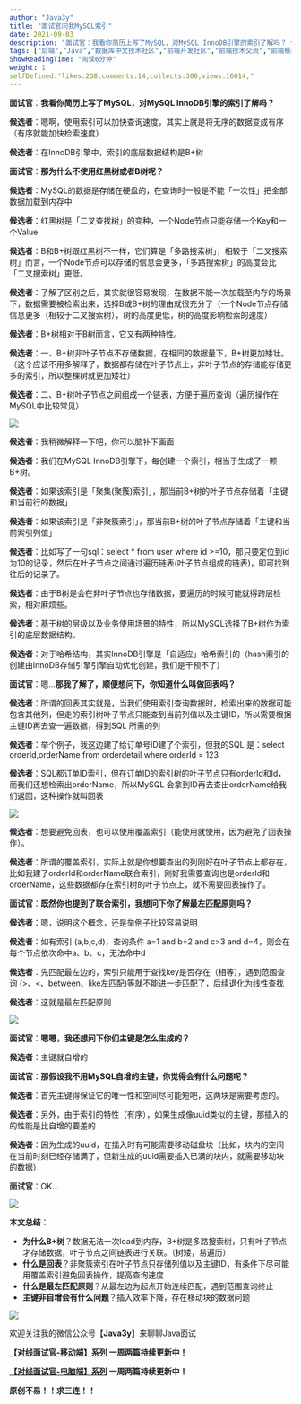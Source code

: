 ```yaml
---
author: "Java3y"
title: "面试官问我MySQL索引"
date: 2021-09-03
description: "面试官：我看你简历上写了MySQL，对MySQL InnoDB引擎的索引了解吗？ 候选者：嗯啊，使用索引可以加快查询速度，其实上就是将无序的数据变成有序（有序就能加快检索速度） 候选者：在InnoDB"
tags: ["后端","Java","数据库中文技术社区","前端开发社区","前端技术交流","前端框架教程","JavaScript 学习资源","CSS 技巧与最佳实践","HTML5 最新动态","前端工程师职业发展","开源前端项目","前端技术趋势"]
ShowReadingTime: "阅读6分钟"
weight: 1
selfDefined:"likes:238,comments:14,collects:306,views:16014,"
---
```

**面试官**：**我看你简历上写了MySQL，对MySQL InnoDB引擎的索引了解吗？**

**候选者**：嗯啊，使用索引可以加快查询速度，其实上就是将无序的数据变成有序（有序就能加快检索速度）

**候选者**：在InnoDB引擎中，索引的底层数据结构是B+树

**面试官**：**那为什么不使用红黑树或者B树呢？**

**候选者**：MySQL的数据是存储在硬盘的，在查询时一般是不能「一次性」把全部数据加载到内存中

**候选者**：红黑树是「二叉查找树」的变种，一个Node节点只能存储一个Key和一个Value

**候选者**：B和B+树跟红黑树不一样，它们算是「多路搜索树」，相较于「二叉搜索树」而言，一个Node节点可以存储的信息会更多，「多路搜索树」的高度会比「二叉搜索树」更低。

**候选者**：了解了区别之后，其实就很容易发现，在数据不能一次加载至内存的场景下，数据需要被检索出来，选择B或B+树的理由就很充分了（一个Node节点存储信息更多（相较于二叉搜索树），树的高度更低，树的高度影响检索的速度）

**候选者**：B+树相对于B树而言，它又有两种特性。

**候选者**：一、B+树非叶子节点不存储数据，在相同的数据量下，B+树更加矮壮。（这个应该不用多解释了，数据都存储在叶子节点上，非叶子节点的存储能存储更多的索引，所以整棵树就更加矮壮）

**候选者**：二、B+树叶子节点之间组成一个链表，方便于遍历查询（遍历操作在MySQL中比较常见）

![](/images/jueJin/3e0613c43a29714.png)

**候选者**：我稍微解释一下吧，你可以脑补下画面

**候选者**：我们在MySQL InnoDB引擎下，每创建一个索引，相当于生成了一颗B+树。

**候选者**：如果该索引是「聚集(聚簇)索引」，那当前B+树的叶子节点存储着「主键和当前行的数据」

**候选者**：如果该索引是「非聚簇索引」，那当前B+树的叶子节点存储着「主键和当前索引列值」

**候选者**：比如写了一句sql：select \* from user where id >=10，那只要定位到id为10的记录，然后在叶子节点之间通过遍历链表(叶子节点组成的链表)，即可找到往后的记录了。

**候选者**：由于B树是会在非叶子节点也存储数据，要遍历的时候可能就得跨层检索，相对麻烦些。

**候选者**：基于树的层级以及业务使用场景的特性，所以MySQL选择了B+树作为索引的底层数据结构。

**候选者**：对于哈希结构，其实InnoDB引擎是「自适应」哈希索引的（hash索引的创建由InnoDB存储引擎引擎自动优化创建，我们是干预不了）

**面试官**：嗯...**那我了解了，顺便想问下，你知道什么叫做回表吗？**

**候选者**：所谓的回表其实就是，当我们使用索引查询数据时，检索出来的数据可能包含其他列，但走的索引树叶子节点只能查到当前列值以及主键ID，所以需要根据主键ID再去查一遍数据，得到SQL 所需的列

**候选者**：举个例子，我这边建了给订单号ID建了个索引，但我的SQL 是：select orderId,orderName from orderdetail where orderId = 123

**候选者**：SQL都订单ID索引，但在订单ID的索引树的叶子节点只有orderId和Id，而我们还想检索出orderName，所以MySQL 会拿到ID再去查出orderName给我们返回，这种操作就叫回表

![](/images/jueJin/326ed06fabf31fd.png)

**候选者**：想要避免回表，也可以使用覆盖索引（能使用就使用，因为避免了回表操作）。

**候选者**：所谓的覆盖索引，实际上就是你想要查出的列刚好在叶子节点上都存在，比如我建了orderId和orderName联合索引，刚好我需要查询也是orderId和orderName，这些数据都存在索引树的叶子节点上，就不需要回表操作了。

**面试官**：**既然你也提到了联合索引，我想问下你了解最左匹配原则吗？**

**候选者**：嗯，说明这个概念，还是举例子比较容易说明

**候选者**：如有索引 (a,b,c,d)，查询条件 a=1 and b=2 and c>3 and d=4，则会在每个节点依次命中a、b、c，无法命中d

**候选者**：先匹配最左边的，索引只能用于查找key是否存在（相等），遇到范围查询 (>、<、between、like左匹配)等就不能进一步匹配了，后续退化为线性查找

**候选者**：这就是最左匹配原则

![](/images/jueJin/29c0a58b97c20f3.png)

**面试官**：**嗯嗯，我还想问下你们主键是怎么生成的？**

**候选者**：主键就自增的

**面试官**：**那假设我不用MySQL自增的主键，你觉得会有什么问题呢？**

**候选者**：首先主键得保证它的唯一性和空间尽可能短吧，这两块是需要考虑的。

**候选者**：另外，由于索引的特性（有序），如果生成像uuid类似的主键，那插入的的性能是比自增的要差的

**候选者**：因为生成的uuid，在插入时有可能需要移动磁盘块（比如，块内的空间在当前时刻已经存储满了，但新生成的uuid需要插入已满的块内，就需要移动块的数据）

**面试官**：OK...

![](/images/jueJin/10bc4d2d050c4ba.png)

**本文总结**：

*   **为什么B+树**？数据无法一次load到内存，B+树是多路搜索树，只有叶子节点才存储数据，叶子节点之间链表进行关联。（树矮，易遍历）
*   **什么是回表**？非聚簇索引在叶子节点只存储列值以及主键ID，有条件下尽可能用覆盖索引避免回表操作，提高查询速度
*   **什么是最左匹配原则**？从最左边为起点开始连续匹配，遇到范围查询终止
*   **主键非自增会有什么问题**？插入效率下降，存在移动块的数据问题

![](/images/jueJin/c8c3c5bb8928312.png)

欢迎关注我的微信公众号【**Java3y**】来聊聊Java面试

**[【对线面试官-移动端】系列](https://link.juejin.cn?target=https%3A%2F%2Fmp.weixin.qq.com%2Fmp%2Fappmsgalbum%3F__biz%3DMzU4NzA3MTc5Mg%3D%3D%26action%3Dgetalbum%26album_id%3D1657204970858872832%23wechat_redirect "https://mp.weixin.qq.com/mp/appmsgalbum?__biz=MzU4NzA3MTc5Mg==&action=getalbum&album_id=1657204970858872832#wechat_redirect") 一周两篇持续更新中！**

**[【对线面试官-电脑端】系列](https://link.juejin.cn?target=http%3A%2F%2Fjavainterview.gitee.io%2Fluffy%2F "http://javainterview.gitee.io/luffy/") 一周两篇持续更新中！**

**原创不易！！求三连！！**